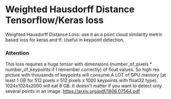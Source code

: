 # Weighted Hausdorff Distance Tensorflow/Keras loss
Weighted Hausdorff Distance Loss: use it as a point cloud similarity metric based loss for keras and tf. Useful in keypoint detection.
### Attention
This loss requires a huge tensor with dimensions (number_of_pixels * number_of_keypoints if I remember correctly) of float values. So high res picture with thousands of keypoints will consume A LOT of GPU memory (at least 1 GB for 512 pixels x 512 pixels x 1000 keypoints with float32 type). 1024x1024x2000 will eat 8 GB. It doesn't matter if you want to detect only several points in an image.
https://arxiv.org/pdf/1806.07564.pdf
